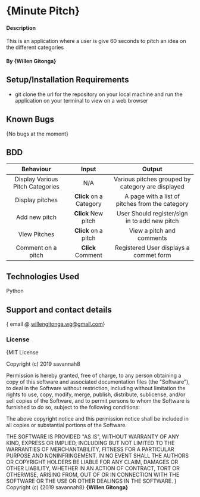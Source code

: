# {Minute Pitch}
#### Description
This is an application where a user is give 60 seconds to pitch an idea on the different categories
#### By **{Willen Gitonga}**
## Setup/Installation Requirements
* git clone the url for the repository on your local machine and run the application on your terminal to view on a web browser
## Known Bugs
{No bugs at the moment}
## BDD
| Behaviour                       | Input                  | Output                                            |
| :-------------:                 | :-------------:        | :-------------:                                   |
|Display Various Pitch Categories | N/A                    | Various pitches grouped by category are displayed |
|Display pitches                  | **Click** on a Category| A page with a list of pitches from the category   |
|Add new pitch                    | **Click** New pitch    | User Should register/sign in to add new pitch     |
|View Pitches                     | **Click** on a pitch   | View a pitch and comments                         |
|Comment on a pitch               | **Click** Comment      | Registered User displays a commet form            |
## Technologies Used
Python


## Support and contact details
{ email @ willengitonga.wg@gmail.com}
### License
{MIT License

Copyright (c) 2019 savannah8

Permission is hereby granted, free of charge, to any person obtaining a copy
of this software and associated documentation files (the "Software"), to deal
in the Software without restriction, including without limitation the rights
to use, copy, modify, merge, publish, distribute, sublicense, and/or sell
copies of the Software, and to permit persons to whom the Software is
furnished to do so, subject to the following conditions:

The above copyright notice and this permission notice shall be included in all
copies or substantial portions of the Software.

THE SOFTWARE IS PROVIDED "AS IS", WITHOUT WARRANTY OF ANY KIND, EXPRESS OR
IMPLIED, INCLUDING BUT NOT LIMITED TO THE WARRANTIES OF MERCHANTABILITY,
FITNESS FOR A PARTICULAR PURPOSE AND NONINFRINGEMENT. IN NO EVENT SHALL THE
AUTHORS OR COPYRIGHT HOLDERS BE LIABLE FOR ANY CLAIM, DAMAGES OR OTHER
LIABILITY, WHETHER IN AN ACTION OF CONTRACT, TORT OR OTHERWISE, ARISING FROM,
OUT OF OR IN CONNECTION WITH THE SOFTWARE OR THE USE OR OTHER DEALINGS IN THE
SOFTWARE.
}
Copyright (c) {2019 savannah8} **{Willen Gitonga}**